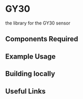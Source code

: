 GY30
==================
the library for the GY30 sensor





Components Required
---


Example Usage
---



Building locally
---

Useful Links
---

